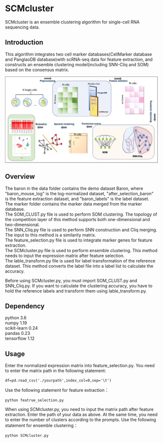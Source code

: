 # SCMcluster
SCMcluster is an ensemble clustering algorithm for single-cell RNA sequencing data.

## Introduction
This algorithm integrates two cell marker databases(CellMarker database and PanglaoDB database)with scRNA-seq data for feature extraction, and constructs an ensemble clustering model(including SNN-Cliq and SOM) based on the consensus matrix.

![image](https://github.com/HaoWuLab-Bioinformatics/SCMcluster/blob/main/flowchart.png)
## Overview
The baron in the data folder contains the demo dataset Baron, where "baron_mouse_log" is the log-normalized dataset, "after_selection_baron" is the feature extraction dataset, and "baron_labels" is the label dataset. The marker folder contains the marker data merged from the marker database.    
The SOM_CLUST.py file is used to perform SOM clustering. The topology of the competition layer of this method supports both one-dimensional and two-dimensional.          
The SNN_Cliq.py file is used to perform SNN construction and Cliq merging. The input to this method is a similarity matrix.     
The feature_selection.py file is used to integrate marker genes for feature extraction.            
The SCMcluster.py file is used to perform ensemble clustering. This method needs to input the expression matrix after feature selection.         
The lable_transform.py file is used for label transformation of the reference dataset. This method converts the label file into a label list to calculate the accuracy.

Before using SCMcluster.py, you must import SOM_CLUST.py and SNN_Cliq.py.  If you want to calculate the clustering accuracy, you have to hold the reference labels and transform them using lable_transform.py.

## Dependency
python 3.6    
numpy 1.19  
scikit-learn 0.24   
pandas 0.23   
tensorflow 1.12 

## Usage
Enter the normalized expression matrix into feature_selection.py. You need to enter the matrix path in the following statement: 

` df=pd.read_csv('./yourpath',index_col=0,sep='\t') `    

Use the following statement for feature extraction：    

` python featrue_selection.py `

When using SCMcluster.py, you need to input the matrix path after feature extraction. Enter the path of your data as above. At the same time, you need to enter the number of clusters according to the prompts. Use the following statement for ensemble clustering：

` python SCMcluster.py `
